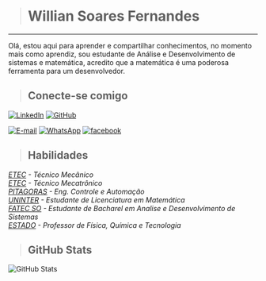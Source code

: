 
># Willian Soares Fernandes
---
Olá, estou aqui para aprender e compartilhar conhecimentos, no momento mais como aprendiz, sou estudante de Análise e Desenvolvimento de sistemas e matemática, acredito que a matemática é uma poderosa ferramenta para um desenvolvedor.

>## Conecte-se comigo

[![LinkedIn](https://img.shields.io/badge/LinkedIn-339?style=for-the-badge&logo=linkedin&logoColor=0e76a8)](https://www.linkedin.com/in/willian-fernandes-ads/)
[![GitHub](https://img.shields.io/badge/GitHub-B59?style=for-the-badge&logo=github&logoColor=white)](https://github.com/willianGitADS)

[![E-mail](https://img.shields.io/badge/email-349?style=for-the-badge&logo=gmail)](mailto:willian425271@gmail.com)
[![WhatsApp](https://img.shields.io/badge/WhatsApp-7B5?style=for-the-badge&logo=whatsapp&logoColor=white)](https://wa.me/+5515998424485)
[![facebook](https://img.shields.io/badge/Facebook-090?style=for-the-badge&logo=facebook)](https://www.facebook.com/willian.soares.777)

>## Habilidades

*[ETEC](https://etecrfs.cps.sp.gov.br/mecanica/) - Técnico Mecânico*<br>
*[ETEC](https://etecrfs.cps.sp.gov.br/mecatronica-2/) - Técnico Mecatrônico*<br>
*[PITAGORAS](https://www.anhanguera.com/) - Eng. Controle e Automação*<br>
*[UNINTER](https://www.uninter.com/) - Estudante de Licenciatura em Matemática*<br>
*[FATEC SO](https://www.fatecsorocaba.edu.br/) - Estudante de Bacharel em Analise e Desenvolvimento de Sistemas*<br>
*[ESTADO](https://sed.educacao.sp.gov.br/) - Professor de Física, Química e Tecnologia*<br>

>## GitHub Stats

![GitHub Stats](https://github-readme-stats.vercel.app/api?username=willianGitADS&theme=transparent&bg_color=013&border_color=30A3DC&show_icons=true&icon_color=00f3DC&title_color=f14D5F&text_color=fd5)
